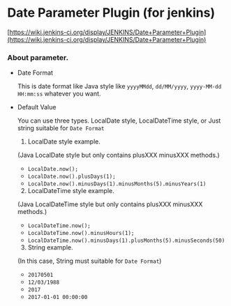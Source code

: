 # Date Parameter Plugin (for jenkins)

[https://wiki.jenkins-ci.org/display/JENKINS/Date+Parameter+Plugin](https://wiki.jenkins-ci.org/display/JENKINS/Date+Parameter+Plugin)

### About parameter.

- Date Format

  This is date format like Java style like `yyyyMMdd`, `dd/MM/yyyy`, `yyyy-MM-dd HH:mm:ss` whatever you want.

- Default Value

  You can use three types. LocalDate style, LocalDateTime style, or Just string suitable for `Date Format`

  1. LocalDate style example.

    (Java LocalDate style but only contains plusXXX minusXXX methods.)

    - `LocalDate.now();`
    - `LocalDate.now().plusDays(1);`
    - `LocalDate.now().minusDays(1).minusMonths(5).minusYears(1)`

  2. LocalDateTime style example.

    (Java LocalDateTime style but only contains plusXXX minusXXX methods.)

    - `LocalDateTime.now();`
    - `LocalDateTime.now().minusHours(1);`
    - `LocalDateTime.now().minusDays(1).plusMonths(5).minusSeconds(50)`

  3. String example.

    (In this case, String must suitable for `Date Format`)

    - `20170501`
    - `12/03/1988`
    - `2017`
    - `2017-01-01 00:00:00`
